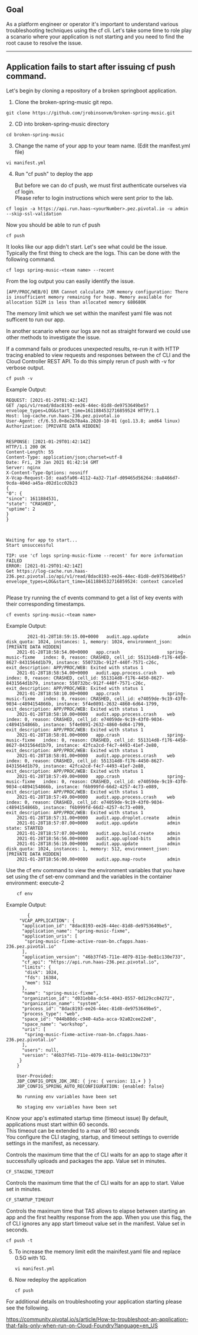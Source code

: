 ## Goal

As a platform engineer or operator it's important to understand various troubleshooting techniques using the cf cli.   Let's take some time to role play a scanario where your application is not starting and you need to find the root cause to resolve the issue.   

---  

## Application fails to start after issuing cf push command.  
Let's begin by cloning a repository of a broken springboot application.   

1. Clone the broken-spring-music git repo. 

```execute-2
git clone https://github.com/jrobinsonvm/broken-spring-music.git
```

2. CD into broken-spring-music directory 

```execute-2
cd broken-spring-music
```

3. Change the name of your app to your team name. (Edit the manifest.yml file) 

```execute-2
vi manifest.yml
```

4. Run "cf push" to deploy the app

   But before we can do cf push, we must first authenticate ourselves via cf login.  
   Please refer to login instructions which were sent prior to the lab.  
   
```copy-and-edit
cf login -a https://api.run.haas-<yourNumber>.pez.pivotal.io -u admin  --skip-ssl-validation
```

   Now you should be able to run cf push 
   
```execute-2
cf push
```

It looks like our app didn't start.  Let's see what could be the issue.   
Typically the first thing to check are the logs.  This can be done with the following command.  

```copy-and-edit
cf logs spring-music-<team name> --recent
```


From the log output you can easily identify the issue.  
```
[APP/PROC/WEB/0] ERR Cannot calculate JVM memory configuration: There is insufficient memory remaining for heap. Memory available for allocation 512M is less than allocated memory 680680K
```
The memory limit which we set within the manifest yaml file was not sufficent to run our app.  

In another scanario where our logs are not as straight forward we could use other methods to investigate the issue.   

If a command fails or produces unexpected results, re-run it with HTTP tracing enabled to view requests and responses between the cf CLI and the Cloud Controller REST API.
To do this simply rerun cf push with -v for verbose output.  

```execute-2
cf push -v 
```


Example Output: 

```
REQUEST: [2021-01-29T01:42:14Z]
GET /api/v1/read/8dac8193-ee26-44ec-81d8-de9753649be5?envelope_types=LOG&start_time=1611884532716859524 HTTP/1.1
Host: log-cache.run.haas-236.pez.pivotal.io
User-Agent: cf/6.53.0+8e2b70a4a.2020-10-01 (go1.13.8; amd64 linux)
Authorization: [PRIVATE DATA HIDDEN]


RESPONSE: [2021-01-29T01:42:14Z]
HTTP/1.1 200 OK
Content-Length: 55
Content-Type: application/json;charset=utf-8
Date: Fri, 29 Jan 2021 01:42:14 GMT
Server: nginx
X-Content-Type-Options: nosniff
X-Vcap-Request-Id: eaa5fa06-4112-4a32-71af-d09465d56264::8a8466d7-9cda-404d-a45a-d02d1cc02b23
{
"0": {
"since": 1611884531,
"state": "CRASHED",
"uptime": 2
}
}



Waiting for app to start...
Start unsuccessful

TIP: use 'cf logs spring-music-fixme --recent' for more information
FAILED
ERROR: [2021-01-29T01:42:14Z]
Get https://log-cache.run.haas-236.pez.pivotal.io/api/v1/read/8dac8193-ee26-44ec-81d8-de9753649be5?envelope_types=LOG&start_time=1611884532716859524: context canceled


```

Please try running the cf events command to get a list of key events with their corresponding timestamps.   

```copy-and-edit
cf events spring-music-<team name>
```

Example Output:
    
    
            2021-01-28T18:59:15.00+0000   audit.app.update           admin                disk_quota: 1024, instances: 1, memory: 1024, environment_json: [PRIVATE DATA HIDDEN]
        2021-01-28T18:58:54.00+0000   app.crash                  spring-music-fixme   index: 0, reason: CRASHED, cell_id: 551314d8-f176-4450-8627-8431564d1b79, instance: 550732bc-912f-440f-7571-c26c, exit_description: APP/PROC/WEB: Exited with status 1
        2021-01-28T18:58:54.00+0000   audit.app.process.crash    web                  index: 0, reason: CRASHED, cell_id: 551314d8-f176-4450-8627-8431564d1b79, instance: 550732bc-912f-440f-7571-c26c, exit_description: APP/PROC/WEB: Exited with status 1
        2021-01-28T18:58:10.00+0000   app.crash                  spring-music-fixme   index: 0, reason: CRASHED, cell_id: e74059de-9c19-43f0-9034-c4894154866b, instance: 5f4e0891-2632-4860-6d64-1799, exit_description: APP/PROC/WEB: Exited with status 1
        2021-01-28T18:58:10.00+0000   audit.app.process.crash    web                  index: 0, reason: CRASHED, cell_id: e74059de-9c19-43f0-9034-c4894154866b, instance: 5f4e0891-2632-4860-6d64-1799, exit_description: APP/PROC/WEB: Exited with status 1
        2021-01-28T18:58:01.00+0000   app.crash                  spring-music-fixme   index: 0, reason: CRASHED, cell_id: 551314d8-f176-4450-8627-8431564d1b79, instance: 42fca2cd-f4c7-4493-41ef-2e80, exit_description: APP/PROC/WEB: Exited with status 1
        2021-01-28T18:58:01.00+0000   audit.app.process.crash    web                  index: 0, reason: CRASHED, cell_id: 551314d8-f176-4450-8627-8431564d1b79, instance: 42fca2cd-f4c7-4493-41ef-2e80, exit_description: APP/PROC/WEB: Exited with status 1
        2021-01-28T18:57:49.00+0000   app.crash                  spring-music-fixme   index: 0, reason: CRASHED, cell_id: e74059de-9c19-43f0-9034-c4894154866b, instance: f6b999fd-66d2-4257-4c73-e089, exit_description: APP/PROC/WEB: Exited with status 1
        2021-01-28T18:57:49.00+0000   audit.app.process.crash    web                  index: 0, reason: CRASHED, cell_id: e74059de-9c19-43f0-9034-c4894154866b, instance: f6b999fd-66d2-4257-4c73-e089, exit_description: APP/PROC/WEB: Exited with status 1
        2021-01-28T18:57:31.00+0000   audit.app.droplet.create   admin
        2021-01-28T18:57:07.00+0000   audit.app.update           admin                state: STARTED
        2021-01-28T18:57:07.00+0000   audit.app.build.create     admin
        2021-01-28T18:56:56.00+0000   audit.app.upload-bits      admin
        2021-01-28T18:56:19.00+0000   audit.app.update           admin                disk_quota: 1024, instances: 1, memory: 512, environment_json: [PRIVATE DATA HIDDEN]
        2021-01-28T18:56:00.00+0000   audit.app.map-route        admin

    
    
Use the cf env command to view the environment variables that you have set using the cf set-env command and the variables in the container environment:
execute-2
```
    cf env
```    
Example Output: 
            
            {
         "VCAP_APPLICATION": {
          "application_id": "8dac8193-ee26-44ec-81d8-de9753649be5",
          "application_name": "spring-music-fixme",
          "application_uris": [
           "spring-music-fixme-active-roan-bn.cfapps.haas-236.pez.pivotal.io"
          ],
          "application_version": "46b37f45-711e-4079-811e-0e81c130e733",
          "cf_api": "https://api.run.haas-236.pez.pivotal.io",
          "limits": {
           "disk": 1024,
           "fds": 16384,
           "mem": 512
          },
          "name": "spring-music-fixme",
          "organization_id": "d031eb8a-dc54-4043-8557-0d129cc84272",
          "organization_name": "system",
          "process_id": "8dac8193-ee26-44ec-81d8-de9753649be5",
          "process_type": "web",
          "space_id": "044b88dc-c940-4a5a-acca-92a02cee22e8",
          "space_name": "workshop",
          "uris": [
           "spring-music-fixme-active-roan-bn.cfapps.haas-236.pez.pivotal.io"
          ],
          "users": null,
          "version": "46b37f45-711e-4079-811e-0e81c130e733"
         }
        }

        User-Provided:
        JBP_CONFIG_OPEN_JDK_JRE: { jre: { version: 11.+ } }
        JBP_CONFIG_SPRING_AUTO_RECONFIGURATION: {enabled: false}

        No running env variables have been set

        No staging env variables have been set

    
    
Know your app's estimated startup time (timeout issue)
By default, applications must start within 60 seconds.  
This timeout can be extended to a max of 180 seconds  
You configure the CLI staging, startup, and timeout settings to override settings in the manifest, as necessary. 

Controls the maximum time that the cf CLI waits for an app to stage after it successfully uploads and packages the app. Value set in minutes.

    CF_STAGING_TIMEOUT

Controls the maximum time that the cf CLI waits for an app to start. Value set in minutes.

    CF_STARTUP_TIMEOUT
    
Controls the maximum time that TAS allows to elapse between starting an app and the first healthy response from the app. When you use this flag, the cf CLI ignores any app start timeout value set in the manifest. Value set in seconds.
    
    cf push -t 
    

5. To increase the memory limit edit the mainifest.yaml file and replace 0.5G with 1G.  
    
    ```execute-2
    vi manifest.yml 
    ```

6.  Now redeploy the application 
    
    
    ```execute-2
    cf push 
    ```
    
    
 For additional details on troubleshooting your application starting please see the following.  
 
 https://community.pivotal.io/s/article/How-to-troubleshoot-an-application-that-fails-only-when-run-on-Cloud-Foundry?language=en_US
 
 
